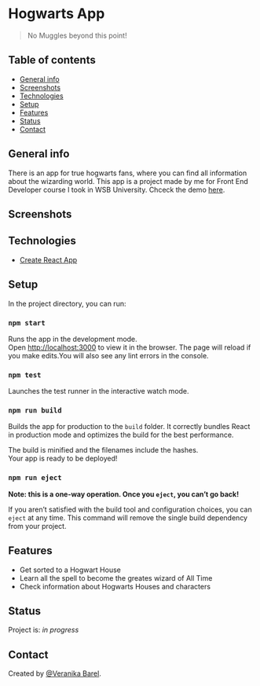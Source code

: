 # Hogwarts App
> No Muggles beyond this point! 

## Table of contents
* [General info](#general-info)
* [Screenshots](#screenshots)
* [Technologies](#technologies)
* [Setup](#setup)
* [Features](#features)
* [Status](#status)
* [Contact](#contact)

## General info
There is an app for true hogwarts fans, where you can find all information about the wizarding world. This app is a project made by me for Front End Developer course I took in WSB University. Chceck the demo [here](#).

## Screenshots
[]()

## Technologies
* [Create React App](https://github.com/facebook/create-react-app)

## Setup
In the project directory, you can run:

### `npm start`

Runs the app in the development mode.<br>
Open [http://localhost:3000](http://localhost:3000) to view it in the browser. The page will reload if you make edits.You will also see any lint errors in the console.

### `npm test`

Launches the test runner in the interactive watch mode.

### `npm run build`

Builds the app for production to the `build` folder. It correctly bundles React in production mode and optimizes the build for the best performance.

The build is minified and the filenames include the hashes.<br>
Your app is ready to be deployed!

### `npm run eject`

**Note: this is a one-way operation. Once you `eject`, you can’t go back!**

If you aren’t satisfied with the build tool and configuration choices, you can `eject` at any time. This command will remove the single build dependency from your project.

## Features
* Get sorted to a Hogwart House 
* Learn all the spell to become the greates wizard of All Time
* Check information about Hogwarts Houses and characters

## Status
Project is: _in progress_

## Contact
Created by [@Veranika Barel](https://github.com/veranikabarel).





